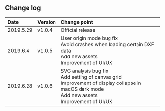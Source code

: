 ## Change log

| Date      | Version | Change point                                                                                                                                           |
|:----------|:--------|:-------------------------------------------------------------------------------------------------------------------------------------------------------|
| 2019.5.29 | v1.0.4  | Official release                                                                                                                                       |
| 2019.6.4  | v1.0.5  | User origin mode bug fix<br/>Avoid crashes when loading certain DXF data<br/>Add new assets<br/>Improvement of UI/UX                                   |
| 2019.6.28 | v1.0.6  | SVG analysis bug fix<br/>Add setting of canvas grid<br/>Improvement of display collapse in macOS dark mode<br/>Add new assets<br/>Improvement of UI/UX |
